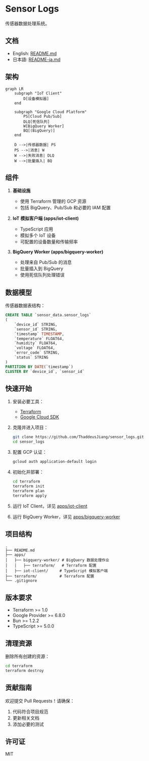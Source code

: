 # Sensor Logs

传感器数据处理系统。

## 文档
- English: [README.md](README.md)
- 日本語: [README-ja.md](README-ja.md)

## 架构

```mermaid
graph LR
    subgraph "IoT Client"
        D[设备模拟器]
    end

    subgraph "Google Cloud Platform"
        PS[Cloud Pub/Sub]
        DLQ[死信队列]
        W[BigQuery Worker]
        BQ[(BigQuery)]
    end

    D -->|传感器数据| PS
    PS -->|消息| W
    W -->|失败消息| DLQ
    W -->|批量插入| BQ
```

## 组件

1. **基础设施**
   - 使用 Terraform 管理的 GCP 资源
   - 包括 BigQuery、Pub/Sub 和必要的 IAM 配置

2. **IoT 模拟客户端 (apps/iot-client)**
   - TypeScript 应用
   - 模拟多个 IoT 设备
   - 可配置的设备数量和传输频率

3. **BigQuery Worker (apps/bigquery-worker)**
   - 处理来自 Pub/Sub 的消息
   - 批量插入到 BigQuery
   - 使用死信队列处理错误

## 数据模型

传感器数据表结构：

```sql
CREATE TABLE `sensor_data.sensor_logs`
(
    `device_id` STRING,
    `sensor_id` STRING,
    `timestamp` TIMESTAMP,
    `temperature` FLOAT64,
    `humidity` FLOAT64,
    `voltage` FLOAT64,
    `error_code` STRING,
    `status` STRING
)
PARTITION BY DATE(`timestamp`)
CLUSTER BY `device_id`, `sensor_id`
```

## 快速开始

1. 安装必要工具：
   - [Terraform](https://developer.hashicorp.com/terraform/downloads)
   - [Google Cloud SDK](https://cloud.google.com/sdk/docs/install)

2. 克隆并进入项目：
   ```bash
   git clone https://github.com/ThaddeusJiang/sensor_logs.git
   cd sensor_logs
   ```

3. 配置 GCP 认证：
   ```bash
   gcloud auth application-default login
   ```

4. 初始化并部署：
   ```bash
   cd terraform
   terraform init
   terraform plan
   terraform apply
   ```

5. 运行 IoT Client，详见 [apps/iot-client](apps/iot-client)
6. 运行 BigQuery Worker，详见 [apps/bigquery-worker](apps/bigquery-worker)

## 项目结构

```
.
├── README.md
├── apps/
│   ├── bigquery-worker/ # BigQuery 数据处理作业
│   │   ├── terraform/   # Terraform 配置
│   ├── iot-client/     # TypeScript 模拟客户端
├── terraform/          # Terraform 配置
└── .gitignore
```

## 版本要求

- Terraform >= 1.0
- Google Provider >= 6.8.0
- Bun >= 1.2.2
- TypeScript >= 5.0.0

## 清理资源

删除所有创建的资源：
```bash
cd terraform
terraform destroy
```

## 贡献指南

欢迎提交 Pull Requests！请确保：
1. 代码符合项目规范
2. 更新相关文档
3. 添加必要的测试

## 许可证

MIT
